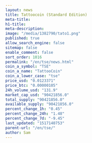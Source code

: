 ```yaml
---
layout: news
title: Tattoocoin (Standard Edition)
meta-title: 
h1-title: 
meta-description: 
image: "/media/1382790/tato1.png"
published: true
allow_search_engine: false
sitemap: false
enable_comment: false
sort_order: 1016
permalink: "/en/tse/news.html"
coin_a_symbol: "TSE"
coin_a_name: "TattooCoin"
coin_a_lower_case: "tse"
price_usd: "0.0123371"
price_btc: "0.00000105"
24h_volume_usd: "131.9"
market_cap_usd: "90421856.0"
total_supply: "90421856.0"
available_supply: "90421856.0"
percent_change_1h: "0.45"
percent_change_24h: "1.48"
percent_change_7d: "-9.45"
last_updated: "1517140753"
parent-url: "/en/tse/"
author: Sam
---
```


